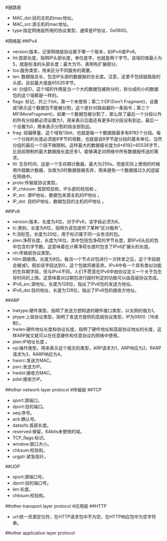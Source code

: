 #<ether layer>链路层

 * MAC_dst:目的主机的mac地址。
 * MAC_src:源主机的mac地址。
 * type:指定网络层所用的协议类型，通常是IP协议，0x0800。
 
#<network layer>网络层
##IPv4

 * version:版本，记录网络层协议属于哪一个版本，如IPv4或IPv6。
 * ihl:首部长度，指明IP头部长度，单位是字，也就是两个字节。该域的值最小为5，就是标准的头部长度；最大为15，表明有扩展部分。
 * tos:服务类型，用来区分不同服务的需要。
 * len: 数据报总长，包含IP头部的数据报的总长度。注意，这里不包括链路层的头部，目前最大值是65535字节。 
 * id: 分组ID，这个域的作用是当一个大的数据包被拆分时，拆分成的小的数据包的这个域都是一样的。 
 * flags: 标记，共三个bit，第一个未使用；第二个DF(Don’t Fragment)，设置成1表示这个数据包不能被分割，这个是针对路由器的一条指令；第三个MF(MoreFragment)，如果一个数据包被分割了，那么除了最后一个分段以外的所有分段都必须设置为1，用来表示后面还有更多的分段没有到达，最后一个设置为0，用来表示分割的段全部到达。 
 * frag: 段偏移量，这个域有13bit，也就是每一个数据报最多有8192个分段。每一个分段的长度必须是8字节的倍数，也就是说8字节是分段的基本单位，当然分组的最后一个段不做限制。这样最大的数据报长度为8*8192=65536字节，比目前限制的最大数据报长度还多1，能够满足对网络中所有数据报传送的需求。 
 * ttl: 生存时间，这是一个生存期计数器，最大为255s，但是实际上使用的时候用作跳数计数器，当值为0时数据报被丢弃，用来避免一个数据报过久的逗留在网络中。 
 * proto:传输层协议类型。
 * IP_chksum: 首部校验和，IP头部的校验和 。
 * IP_src: 源IP地址，数据包来源主机的IP地址 。
 * IP_dst: 目的IP地址，数据包目的主机的IP地址 。
 
##IPv6

 * version:版本，长度为4位，对于IPv6，该字段必须为6。
 * tc:类别，长度为8位，指明为该包提供了某种“区分服务”。
 * fl:流标签。长度为20位，用于标识属于同一业务流的包。
 * plen:净荷长度，长度为16位，其中包括包净荷的字节长度，即IPv6头后的包中包含的字节数。这意味着在计算净荷长度时包含了IPv6扩展头的长度。
 * nh:传输层协议类型。
 * hlim:跳极限。长度为8位。每当一个节点对包进行一次转发之后，这个字段就会被减1。假如该字段达到0，这个包就将被丢弃。IPv4中有一个具有类似功能的生存期字段，但与IPv4不同，人们不愿意在IPv6中由协议定义一个关于包生存时间的上限。这意味着对过期包进行超时判定的功能可以由高层协议完成。
 * IPv6_src:源地址，长度为128位，指出了IPv6包的发送方地址。
 * IPv6_dst:目的地址，长度为128位，指出了IPv6包的接收方地址。
 
##ARP

 * hwtype:硬件类型，指明了发送方想知道的硬件接口类型，以太网的值为1。
 * ptype:上层协议类型，指明了发送方提供的高层协议类型，IP为0800（16进制）。
 * hwlen:硬件地址长度和协议长度，指明了硬件地址和高层协议地址的长度，这样ARP报文就可以在任意硬件和任意协议的网络中使用。
 * plen:IP地址长度  。
 * op:操作类型，用来表示这个报文的类型，ARP请求为1，ARP响应为2，RARP请求为3，RARP响应为4。
 * hwsrc:发送方MAC。         
 * psrc:发送方IP。
 * hwdst:接收方MAC。
 * pdst:接收方IP。
 
##other network layer protocol
#<transport layer>传输层
##TCP

 * sport:源端口。
 * dport:目的端口。
 * seq:序号。
 * ack:确认号。
 * dataofs:首部长度。
 * reserved:保留，64bits未使用的域。
 * TCP_flags:标识。
 * window:窗口大小。
 * chksum:校验和。
 * urgptr:紧急指针。
 
##UDP

 * sport:源端口号。
 * dport:目的端口号。
 * len:长度。
 * chksum:校验和。
 
##other transport layer protocol
#<application layer>应用层
##HTTP

 * url:统一资源定位符，在HTTP请求包中不为空，在HTTP响应包中为空字符串。

##other application layer protocol